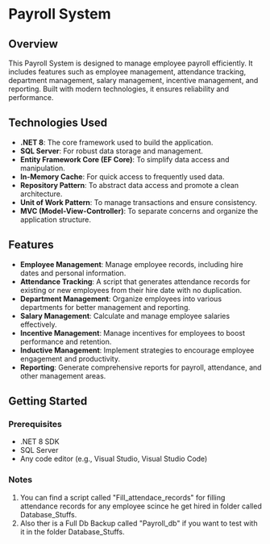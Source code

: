 # Payroll System

## Overview

This Payroll System is designed to manage employee payroll efficiently. It includes features such as employee management, attendance tracking, department management, salary management, incentive management, and reporting. Built with modern technologies, it ensures reliability and performance.

## Technologies Used

- **.NET 8**: The core framework used to build the application.
- **SQL Server**: For robust data storage and management.
- **Entity Framework Core (EF Core)**: To simplify data access and manipulation.
- **In-Memory Cache**: For quick access to frequently used data.
- **Repository Pattern**: To abstract data access and promote a clean architecture.
- **Unit of Work Pattern**: To manage transactions and ensure consistency.
- **MVC (Model-View-Controller)**: To separate concerns and organize the application structure.

## Features

- **Employee Management**: Manage employee records, including hire dates and personal information.
- **Attendance Tracking**: A script that generates attendance records for existing or new employees from their hire date with no duplication.
- **Department Management**: Organize employees into various departments for better management and reporting.
- **Salary Management**: Calculate and manage employee salaries effectively.
- **Incentive Management**: Manage incentives for employees to boost performance and retention.
- **Inductive Management**: Implement strategies to encourage employee engagement and productivity.
- **Reporting**: Generate comprehensive reports for payroll, attendance, and other management areas.

## Getting Started

### Prerequisites

- .NET 8 SDK
- SQL Server
- Any code editor (e.g., Visual Studio, Visual Studio Code)

### Notes

1. You can find a script called "Fill_attendace_records" for filling attendance records for any employee scince he get hired in folder called Database_Stuffs.
2. Also ther is a Full Db Backup called "Payroll_db" if you want to test with it in the folder Database_Stuffs.
